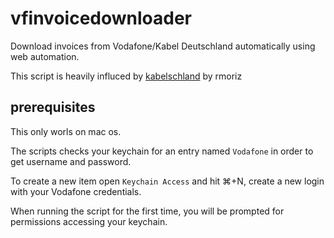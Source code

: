 # vfinvoicedownloader

Download invoices from Vodafone/Kabel Deutschland automatically using web automation.

This script is heavily influced by [kabelschland](https://github.com/rmoriz/kabelschland) by rmoriz

## prerequisites

This only worls on mac os.

The scripts checks your keychain for an entry named `Vodafone` in order to get username and password.

To create a new item open `Keychain Access` and hit ⌘+N, create a new login with your Vodafone credentials.

When running the script for the first time, you will be prompted for permissions accessing your keychain.
